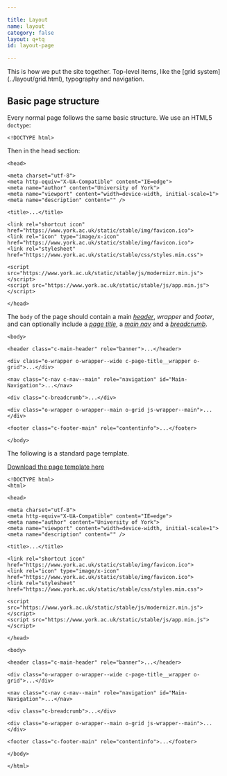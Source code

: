 ```yaml
---

title: Layout
name: layout
category: false
layout: q+tq
id: layout-page

---
```


<div class="lead"><p>This is how we put the site together. Top-level items, like the [grid system](../layout/grid.html), typography and navigation.</p></div>

## Basic page structure

Every normal page follows the same basic structure. We use an HTML5 `doctype`:

```markup
<!DOCTYPE html>
```

Then in the head section:

```markup
<head>

<meta charset="utf-8">
<meta http-equiv="X-UA-Compatible" content="IE=edge">
<meta name="author" content="University of York">
<meta name="viewport" content="width=device-width, initial-scale=1">
<meta name="description" content="" />

<title>...</title>

<link rel="shortcut icon" href="https://www.york.ac.uk/static/stable/img/favicon.ico">
<link rel="icon" type="image/x-icon" href="https://www.york.ac.uk/static/stable/img/favicon.ico">
<link rel="stylesheet" href="https://www.york.ac.uk/static/stable/css/styles.min.css">

<script src="https://www.york.ac.uk/static/stable/js/modernizr.min.js"></script>
<script src="https://www.york.ac.uk/static/stable/js/app.min.js"></script>

</head>
```

The `body` of the page should contain a main [_header_](../layout/navigation.html#main-header), _wrapper_ and _footer_, and can optionally include a [_page title_](../layout/navigation.html#page-title), a [_main nav_](../layout/navigation.html#menu-navigation) and a [_breadcrumb_](../layout/breadcrumb.html).

```markup
<body>

<header class="c-main-header" role="banner">...</header>

<div class="o-wrapper o-wrapper--wide c-page-title__wrapper o-grid">...</div>

<nav class="c-nav c-nav--main" role="navigation" id="Main-Navigation">...</nav>

<div class="c-breadcrumb">...</div>

<div class="o-wrapper o-wrapper--main o-grid js-wrapper--main">...</div>

<footer class="c-footer-main" role="contentinfo">...</footer>

</body>
```

The following is a standard page template.

<a class="c-btn c-btn--medium" href="media/template.txt" target="_blank">Download the page template here</a>

```markup
<!DOCTYPE html>
<html>

<head>

<meta charset="utf-8">
<meta http-equiv="X-UA-Compatible" content="IE=edge">
<meta name="author" content="University of York">
<meta name="viewport" content="width=device-width, initial-scale=1">
<meta name="description" content="" />

<title>...</title>

<link rel="shortcut icon" href="https://www.york.ac.uk/static/stable/img/favicon.ico">
<link rel="icon" type="image/x-icon" href="https://www.york.ac.uk/static/stable/img/favicon.ico">
<link rel="stylesheet" href="https://www.york.ac.uk/static/stable/css/styles.min.css">

<script src="https://www.york.ac.uk/static/stable/js/modernizr.min.js"></script>
<script src="https://www.york.ac.uk/static/stable/js/app.min.js"></script>

</head>

<body>

<header class="c-main-header" role="banner">...</header>

<div class="o-wrapper o-wrapper--wide c-page-title__wrapper o-grid">...</div>

<nav class="c-nav c-nav--main" role="navigation" id="Main-Navigation">...</nav>

<div class="c-breadcrumb">...</div>

<div class="o-wrapper o-wrapper--main o-grid js-wrapper--main">...</div>

<footer class="c-footer-main" role="contentinfo">...</footer>

</body>

</html>
```
